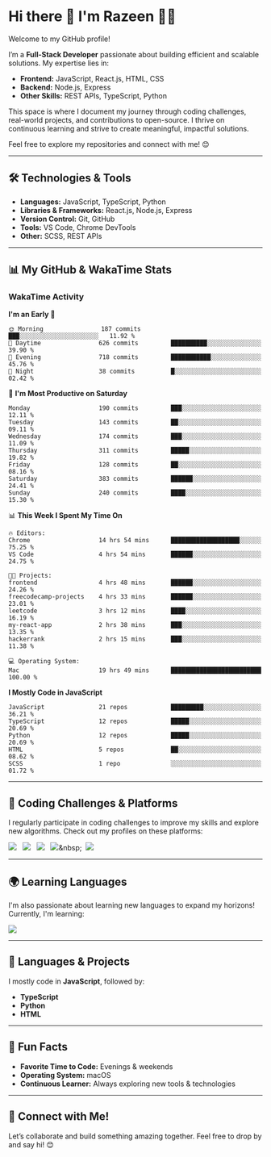 # Hi there 👋 I'm Razeen 👩‍💻

Welcome to my GitHub profile!  

I’m a **Full-Stack Developer** passionate about building efficient and scalable solutions. My expertise lies in:  
- **Frontend:** JavaScript, React.js, HTML, CSS  
- **Backend:** Node.js, Express  
- **Other Skills:** REST APIs, TypeScript, Python  

This space is where I document my journey through coding challenges, real-world projects, and contributions to open-source. I thrive on continuous learning and strive to create meaningful, impactful solutions.  

Feel free to explore my repositories and connect with me! 😊  

---

## 🛠️ Technologies & Tools  
- **Languages:** JavaScript, TypeScript, Python  
- **Libraries & Frameworks:** React.js, Node.js, Express  
- **Version Control:** Git, GitHub  
- **Tools:** VS Code, Chrome DevTools  
- **Other:** SCSS, REST APIs  

---


## 📊 My GitHub & WakaTime Stats

### **WakaTime Activity**

<!--START_SECTION:waka-->
**I'm an Early 🐤** 

```text
🌞 Morning                187 commits         ███░░░░░░░░░░░░░░░░░░░░░░   11.92 % 
🌆 Daytime                626 commits         ██████████░░░░░░░░░░░░░░░   39.90 % 
🌃 Evening                718 commits         ███████████░░░░░░░░░░░░░░   45.76 % 
🌙 Night                  38 commits          █░░░░░░░░░░░░░░░░░░░░░░░░   02.42 % 
```
📅 **I'm Most Productive on Saturday** 

```text
Monday                   190 commits         ███░░░░░░░░░░░░░░░░░░░░░░   12.11 % 
Tuesday                  143 commits         ██░░░░░░░░░░░░░░░░░░░░░░░   09.11 % 
Wednesday                174 commits         ███░░░░░░░░░░░░░░░░░░░░░░   11.09 % 
Thursday                 311 commits         █████░░░░░░░░░░░░░░░░░░░░   19.82 % 
Friday                   128 commits         ██░░░░░░░░░░░░░░░░░░░░░░░   08.16 % 
Saturday                 383 commits         ██████░░░░░░░░░░░░░░░░░░░   24.41 % 
Sunday                   240 commits         ████░░░░░░░░░░░░░░░░░░░░░   15.30 % 
```


📊 **This Week I Spent My Time On** 

```text
🔥 Editors: 
Chrome                   14 hrs 54 mins      ███████████████████░░░░░░   75.25 % 
VS Code                  4 hrs 54 mins       ██████░░░░░░░░░░░░░░░░░░░   24.75 % 

🐱‍💻 Projects: 
frontend                 4 hrs 48 mins       ██████░░░░░░░░░░░░░░░░░░░   24.26 % 
freecodecamp-projects    4 hrs 33 mins       ██████░░░░░░░░░░░░░░░░░░░   23.01 % 
leetcode                 3 hrs 12 mins       ████░░░░░░░░░░░░░░░░░░░░░   16.19 % 
my-react-app             2 hrs 38 mins       ███░░░░░░░░░░░░░░░░░░░░░░   13.35 % 
hackerrank               2 hrs 15 mins       ███░░░░░░░░░░░░░░░░░░░░░░   11.38 % 

💻 Operating System: 
Mac                      19 hrs 49 mins      █████████████████████████   100.00 % 
```

**I Mostly Code in JavaScript** 

```text
JavaScript               21 repos            █████████░░░░░░░░░░░░░░░░   36.21 % 
TypeScript               12 repos            █████░░░░░░░░░░░░░░░░░░░░   20.69 % 
Python                   12 repos            █████░░░░░░░░░░░░░░░░░░░░   20.69 % 
HTML                     5 repos             ██░░░░░░░░░░░░░░░░░░░░░░░   08.62 % 
SCSS                     1 repo              ░░░░░░░░░░░░░░░░░░░░░░░░░   01.72 % 
```




<!--END_SECTION:waka-->


---

## 🌟 Coding Challenges & Platforms  
I regularly participate in coding challenges to improve my skills and explore new algorithms. Check out my profiles on these platforms:  

[![](https://img.shields.io/badge/-LeetCode-FFA116?style=for-the-badge&logo=LeetCode&logoColor=black)](https://leetcode.com/u/srazeen)&nbsp;&nbsp;
[![](https://img.shields.io/badge/-Hackerrank-2EC866?style=for-the-badge&logo=HackerRank&logoColor=white)](https://www.hackerrank.com/profile/razeen_m_shaikh)&nbsp;&nbsp;
[![](https://img.shields.io/badge/freecodecamp-27273D?style=for-the-badge&logo=freecodecamp&logoColor=white)](https://www.freecodecamp.org/razeen)&nbsp;&nbsp;
[![](https://img.shields.io/badge/Exercism-009CAB?style=for-the-badge&logo=exercism&logoColor=white)]([https://exercism.io](https://exercism.org/profiles/Razeen-Shaikh))&nbsp;&nbsp;
[![](https://img.shields.io/badge/coding%20ninjas-DD6620?style=for-the-badge&logo=codingninjas&logoColor=white)](https://www.naukri.com/code360/profile/razeen)

---

## 🌍 Learning Languages  
I'm also passionate about learning new languages to expand my horizons! Currently, I'm learning:

[![](https://img.shields.io/badge/Duolingo-58CC02?style=for-the-badge&logo=Duolingo&logoColor=white)](https://www.duolingo.com/profile/razeen_shaikh)

---

## 🚀 Languages & Projects  
I mostly code in **JavaScript**, followed by:  
- **TypeScript**  
- **Python**  
- **HTML**  

---

## 🌟 Fun Facts  
- **Favorite Time to Code:** Evenings & weekends  
- **Operating System:** macOS  
- **Continuous Learner:** Always exploring new tools & technologies  

---

## 💬 Connect with Me!  
Let’s collaborate and build something amazing together. Feel free to drop by and say hi! 😊  


